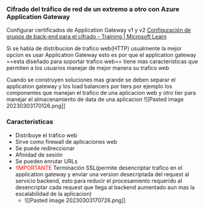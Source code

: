 ### Cifrado del tráfico de red de un extremo a otro con Azure Application Gateway
Configurar certificados de Application Gateway v1 y v2
[Configuración de grupos de back-end para el cifrado - Training | Microsoft Learn](https://learn.microsoft.com/es-es/training/modules/end-to-end-encryption-with-app-gateway/3-configure-backend-pools-for-encryption)

Si se habla de distribucion de trafico web(HTTP) usualmente la mejor opcion es usar Application Gateway esto es por que el application gateway ==esta diseñado para soportar trafico web== tiene mas caracteristicas que permiten a los usuarios manejar de mejor manera su trafico web

Cuando se construyen soluciones mas grande se deben separar el application gateway y los load balancers por tiers por ejemplo los componentes que manejan el trafico de una aplicacion web y otro tier para manejar el almacenamiento de data de una aplicacion
![[Pasted image 20230303170126.png]]

### Caracteristicas
-   Distribuye el tráfico web
-   Sirve como firewall de aplicaciones web
-   Se puede redireccionar
-   Afinidad de sesión
-   Se pueden enrutar URLs
-   <font color="red">!IMPORTANTE</font> Terminación SSL(permite desencriptar trafico en el application gateway y enviar una version desecriptada del request al servicio backend, esto para reducir el procesamiento requerido al desencriptar cada request que llega al backend aumentado aun mas la escalabilidad de la aplicacion)
	- ![[Pasted image 20230303170726.png]]